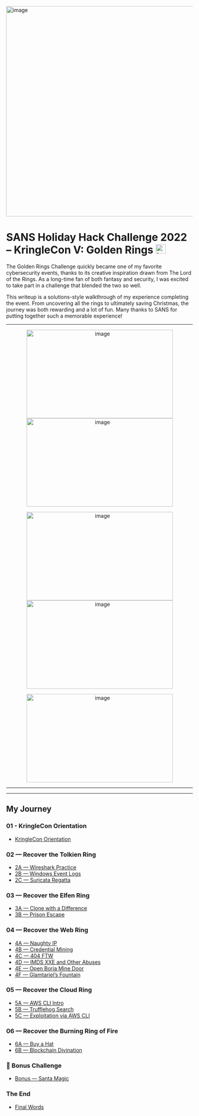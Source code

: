 <img width="1000" height="566" alt="image" src="https://github.com/user-attachments/assets/573c197a-555d-4efa-8be1-e1701289afa6" />

# SANS Holiday Hack Challenge 2022 – KringleCon V: Golden Rings <img width="27" height="25" alt="image" src="https://github.com/user-attachments/assets/c02ed3ca-9a4e-4f61-a2ee-b13bdc59faae" />

The Golden Rings Challenge quickly became one of my favorite cybersecurity events, thanks to its creative inspiration drawn from The Lord of the Rings. As a long-time fan of both fantasy and security, I was excited to take part in a challenge that blended the two so well.

This writeup is a solutions-style walkthrough of my experience completing the event. From uncovering all the rings to ultimately saving Christmas, the journey was both rewarding and a lot of fun. Many thanks to SANS for putting together such a memorable experience!

---

<p align="center">
  <img width="395" height="238" alt="image" src="https://github.com/user-attachments/assets/d311fb24-6616-46d2-8a08-2ec1b34e9993" />
  <img width="395" height="238" alt="image" src="https://github.com/user-attachments/assets/af2e6b62-a9b6-417c-ad39-c3a70b7c25ec" />
</p>

<p align="center">
  <img width="395" height="238" alt="image" src="https://github.com/user-attachments/assets/a6756cb5-6318-4891-9ef4-828bac93fc89" />
  <img width="395" height="238" alt="image" src="https://github.com/user-attachments/assets/0341e2a7-b531-486b-97f3-da294c436b35" />
</p>

<p align="center">
  <img width="395" height="238" alt="image" src="https://github.com/user-attachments/assets/f41d0c1d-c9c6-4dfb-a71b-071327b39870" />
</p>

---

---

## My Journey

### 01 - KringleCon Orientation
- [KringleCon Orientation](HolidayHack2022_MyJourney/01_KringleCon_Orientation/README.md)

### 02 — Recover the Tolkien Ring
- [2A — Wireshark Practice](HolidayHack2022_MyJourney/02_Recover_the_Tolkien_Ring/2A_Wireshark_Practice/README.md)
- [2B — Windows Event Logs](HolidayHack2022_MyJourney/02_Recover_the_Tolkien_Ring/2B_Windows_Event_Logs/README.md)
- [2C — Suricata Regatta](HolidayHack2022_MyJourney/02_Recover_the_Tolkien_Ring/2C_Suricata_Regatta/README.md)

### 03 — Recover the Elfen Ring
- [3A — Clone with a Difference](HolidayHack2022_MyJourney/03_Recover_the_Elfen_Ring/3A_Clone_with_a_Difference/README.md)
- [3B — Prison Escape](HolidayHack2022_MyJourney/03_Recover_the_Elfen_Ring/3B_Prison_Escape/README.md)

### 04 — Recover the Web Ring
- [4A — Naughty IP](HolidayHack2022_MyJourney/04_Recover_the_Web_Ring/4A_Naughty_IP/README.md)
- [4B — Credential Mining](HolidayHack2022_MyJourney/04_Recover_the_Web_Ring/4B_Credential_Mining/README.md)
- [4C — 404 FTW](HolidayHack2022_MyJourney/04_Recover_the_Web_Ring/4C_404_FTW/README.md)
- [4D — IMDS XXE and Other Abuses](HolidayHack2022_MyJourney/04_Recover_the_Web_Ring/4D_IMDS_XXE_and_Other_Ab.../README.md)
- [4E — Open Boria Mine Door](HolidayHack2022_MyJourney/04_Recover_the_Web_Ring/4E_Open_Boria_Mine_Door/README.md)
- [4F — Glamtariel’s Fountain](HolidayHack2022_MyJourney/04_Recover_the_Web_Ring/4F_Glamtariel's_Fountain/README.md)

### 05 — Recover the Cloud Ring
- [5A — AWS CLI Intro](HolidayHack2022_MyJourney/05_Recover_the_Cloud_Ring/5A_AWS_CLI_Intro/README.md)
- [5B — Trufflehog Search](HolidayHack2022_MyJourney/05_Recover_the_Cloud_Ring/5B_Trufflehog_Search/README.md)
- [5C — Exploitation via AWS CLI](HolidayHack2022_MyJourney/05_Recover_the_Cloud_Ring/5C_Exploitation_via_AWS_CLI/README.md)


### 06 — Recover the Burning Ring of Fire
- [6A — Buy a Hat](HolidayHack2022_MyJourney/06_Recover_the_Burning_Ring_of_Fire/6A_Buy_a_Hat/README.md)
- [6B — Blockchain Divination](HolidayHack2022_MyJourney/06_Recover_the_Burning_Ring_of_Fire/6B_Blockchain_Divination/README.md)

### 🎁 Bonus Challenge
- [Bonus — Santa Magic](HolidayHack2022_MyJourney/Bonus_Santa_Magic/README.md)

### The End
- [Final Words](HolidayHack2022_MyJourney/The_End/README.md)

